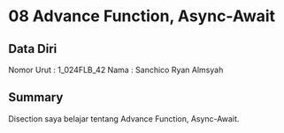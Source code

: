 # 08 Advance Function, Async-Await
## Data Diri
Nomor Urut : 1_024FLB_42
Nama : Sanchico Ryan Almsyah

## Summary
Disection saya belajar tentang Advance Function, Async-Await.
